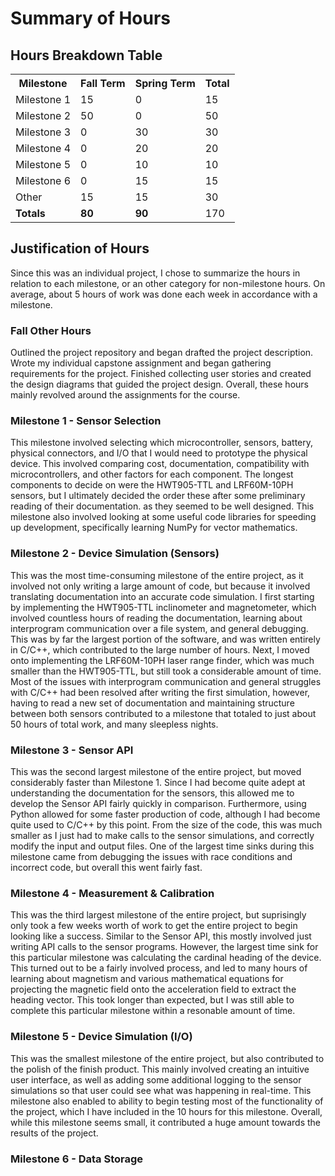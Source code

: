 # Summary of Hours

## Hours Breakdown Table
<table>
  <tr>
    <th>Milestone</th>
    <th>Fall Term</th>
    <th>Spring Term</th>
    <th>Total</th>
  </tr>
  <tr>
    <td>Milestone 1</td>
    <td>15</td>
    <td>0</td>
    <td>15</td>
  </tr>
  <tr>
    <td>Milestone 2</td>
    <td>50</td>
    <td>0</td>
    <td>50</td>
  </tr>
  <tr>
    <td>Milestone 3</td>
    <td>0</td>
    <td>30</td>
    <td>30</td>
  </tr>
  <tr>
    <td>Milestone 4</td>
    <td>0</td>
    <td>20</td>
    <td>20</td>
  </tr>
  <tr>
    <td>Milestone 5</td>
    <td>0</td>
    <td>10</td>
    <td>10</td>
  </tr>
  <tr>
    <td>Milestone 6</td>
    <td>0</td>
    <td>15</td>
    <td>15</td>
  </tr>
  <tr>
    <td>Other</td>
    <td>15</td>
    <td>15</td>
    <td>30</td>
  </tr>
  <tr>
    <td><strong>Totals</strong></td>
    <td><strong>80</strong></td>
    <td><strong>90</strong></td>
    <td>170</td>
  </tr>
</table>

## Justification of Hours
Since this was an individual project, I chose to summarize the hours in relation to each milestone, or an other category for non-milestone hours. On average,
about 5 hours of work was done each week in accordance with a milestone.

### Fall Other Hours
Outlined the project repository and began drafted the project description. Wrote my individual capstone assignment and began gathering 
requirements for the project. Finished collecting user stories and created the design diagrams that guided the project design. Overall, these
hours mainly revolved around the assignments for the course.


### Milestone 1 - Sensor Selection
This milestone involved selecting which microcontroller, sensors, battery, physical connectors, and I/O that I would need to prototype the physical device.
This involved comparing cost, documentation, compatibility with microcontrollers, and other factors for each component. The longest components to decide on
were the HWT905-TTL and LRF60M-10PH sensors, but I ultimately decided the order these after some preliminary reading of their documentation. as they seemed
to be well designed. This milestone also involved looking at some useful code libraries for speeding up development, specifically learning NumPy for vector
mathematics.

### Milestone 2 - Device Simulation (Sensors)
This was the most time-consuming milestone of the entire project, as it involved not only writing a large amount of code, but because it involved translating
documentation into an accurate code simulation. I first starting by implementing the HWT905-TTL inclinometer and magnetometer, which involved countless hours
of reading the documentation, learning about interprogram communication over a file system, and general debugging. This was by far the largest portion of the
software, and was written entirely in C/C++, which contributed to the large number of hours. Next, I moved onto implementing the LRF60M-10PH laser range finder,
which was much smaller than the HWT905-TTL, but still took a considerable amount of time. Most of the issues with interprogram communication and general struggles
with C/C++ had been resolved after writing the first simulation, however, having to read a new set of documentation and maintaining structure between both
sensors contributed to a milestone that totaled to just about 50 hours of total work, and many sleepless nights.

### Milestone 3 - Sensor API
This was the second largest milestone of the entire project, but moved considerably faster than Milestone 1. Since I had become quite adept at understanding
the documentation for the sensors, this allowed me to develop the Sensor API fairly quickly in comparison. Furthermore, using Python allowed for some faster
production of code, although I had become quite used to C/C++ by this point. From the size of the code, this was much smaller as I just had to make calls
to the sensor simulations, and correctly modify the input and output files. One of the largest time sinks during this milestone came from debugging the
issues with race conditions and incorrect code, but overall this went fairly fast.

### Milestone 4 - Measurement & Calibration
This was the third largest milestone of the entire project, but suprisingly only took a few weeks worth of work to get the entire project to begin looking
like a success. Similar to the Sensor API, this mostly involved just writing API calls to the sensor programs. However, the largest time sink for this
particular milestone was calculating the cardinal heading of the device. This turned out to be a fairly involved process, and led to many hours of learning
about magnetism and various mathematical equations for projecting the magnetic field onto the acceleration field to extract the heading vector. This took longer
than expected, but I was still able to complete this particular milestone within a resonable amount of time.

### Milestone 5 - Device Simulation (I/O)
This was the smallest milestone of the entire project, but also contributed to the polish of the finish product. This mainly involved creating an intuitive
user interface, as well as adding some additional logging to the sensor simulations so that user could see what was happening in real-time. This milestone
also enabled to ability to begin testing most of the functionality of the project, which I have included in the 10 hours for this milestone. Overall, while
this milestone seems small, it contributed a huge amount towards the results of the project.

### Milestone 6 - Data Storage


